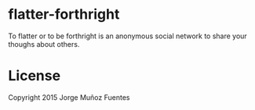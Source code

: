 # flatter-forthright

To flatter or to be forthright is an anonymous social network to share your thoughs about others.

# License

Copyright 2015 Jorge Muñoz Fuentes

